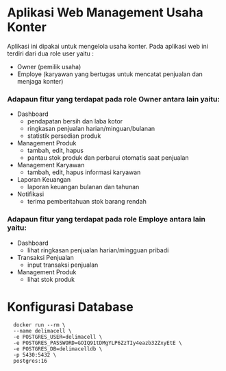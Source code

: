 # Aplikasi Web Management Usaha Konter

Aplikasi ini dipakai untuk mengelola usaha konter. Pada aplikasi web ini terdiri dari dua role user yaitu :
  
* Owner (pemilik usaha)
* Employe (karyawan yang bertugas untuk mencatat penjualan dan menjaga konter)

### Adapaun fitur yang terdapat pada role Owner antara lain yaitu:
* Dashboard
  - pendapatan bersih dan laba kotor
  - ringkasan penjualan harian/minguan/bulanan
  - statistik persedian produk
* Management Produk
  - tambah, edit, hapus
  - pantau stok produk dan perbarui otomatis saat penjualan
* Management Karyawan
  - tambah, edit, hapus informasi karyawan
* Laporan Keuangan
  - laporan keuangan bulanan dan tahunan
* Notifikasi
  - terima pemberitahuan stok barang rendah

### Adapaun fitur yang terdapat pada role Employe antara lain yaitu:
* Dashboard
  - lihat ringkasan penjualan harian/mingguan pribadi
* Transaksi Penjualan
  - input transaksi penjualan
* Management Produk
  - lihat stok produk


# Konfigurasi Database
```shell
  docker run --rm \
  --name delimacell \
  -e POSTGRES_USER=delimacell \
  -e POSTGRES_PASSWORD=GOIQ91tDMgYLP6ZzTIy4eazb32ZxyEtE \
  -e POSTGRES_DB=delimacelldb \
  -p 5430:5432 \
  postgres:16
```